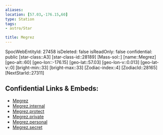 ```yaml
---
aliases: 
location: [57.03,-176.15,60]
type: Station
tags:
- astro/Star

title: Megrez
---
```

SpocWebEntityId: 27458
isDeleted: false
isReadOnly: false
confidential: public
[star-class::A3]
[star-class-id::28189]
[Mass-sol::]
[name::Megrez]
[geo-alt::60]
[geo-lon::-176.15]
[geo-lat::57.03]
[geo-lon-v::0.013]
[geo-lat-v::0]
[bright-min::33]
[bright-max::33]
[Zodiac-index::4]
[ZodiacId::28165]
[NextStarId::27311]



## Confidential Links & Embeds: 
- [Megrez](../../../_public/astro/Star/Megrez.md) 
- [Megrez.internal](../../../_internal/astro/Star/Megrez.internal.md) 
- [Megrez.protect](../../../_protect/astro/Star/Megrez.protect.md) 
- [Megrez.private](../../../_private/astro/Star/Megrez.private.md) 
- [Megrez.personal](../../../_personal/astro/Star/Megrez.personal.md) 
- [Megrez.secret](../../../_secret/astro/Star/Megrez.secret.md) 
